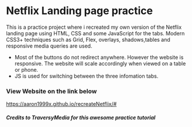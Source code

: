 # Netflix Landing page practice

This is a practice project where i recreated my own version of the Netflix landing page using HTML, CSS and some JavaScript for the tabs. Modern CSS3+ techniques such as Grid, Flex, overlays, shadows,tables and responsive media queries are used.

- Most of the buttons do not redirect anywhere. However the website is responsive. The website will scale accordingly when viewed on a table or phone.
- JS is used for switching between the three infomation tabs.

### View Website on the link below

https://aaron1999x.github.io/recreateNetflix/#

##### Credits to _TraversyMedia_ for this awesome practice tutorial
